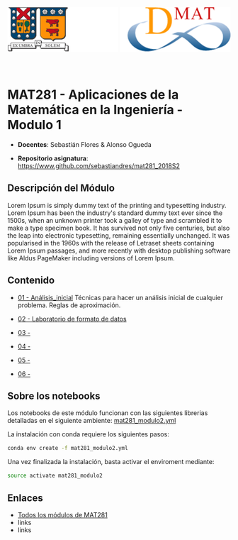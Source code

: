 <header>
<img src="./shared/images/utfsm.png" alt="" height="100px" align="left"/>
<img src="./shared/images/dmat.png" alt="" height="100px" align="right"/>
</header>
<br/><br/><br/><br/><br/>

# MAT281 - Aplicaciones de la Matemática en la Ingeniería - Modulo 1

* **Docentes**: Sebastián Flores & Alonso Ogueda

* **Repositorio asignatura**: https://www.github.com/sebastiandres/mat281_2018S2

## Descripción del Módulo

Lorem Ipsum is simply dummy text of the printing and typesetting industry. Lorem Ipsum has been the industry's standard dummy text ever since the 1500s, when an unknown printer took a galley of type and scrambled it to make a type specimen book. It has survived not only five centuries, but also the leap into electronic typesetting, remaining essentially unchanged. It was popularised in the 1960s with the release of Letraset sheets containing Lorem Ipsum passages, and more recently with desktop publishing software like Aldus PageMaker including versions of Lorem Ipsum.

## Contenido

* [01 - Análisis_inicial](./01_analisis_preliminar/01_analisis_preliminar.ipynb) Técnicas para hacer un análisis inicial de cualquier problema. Reglas de aproximación. 

* [02 - Laboratorio de formato de datos](./02_tipos_de_formato/02_tipos_de_formato.ipynb) 

* [03 - ](./03_/03_.ipynb) 

* [04 - ](./04_/04_.ipynb) 

* [05 - ](./05_/05_.ipynb) 

* [06 - ](./06_/06_.ipynb) 

## Sobre los notebooks

Los notebooks de este módulo funcionan con las siguientes librerias detalladas en el siguiente ambiente: [mat281_modulo2.yml](./mat281_modulo2.yml)

La instalación con conda requiere los siguientes pasos:
```bash
conda env create -f mat281_modulo2.yml
```

Una vez finalizada la instalación, basta activar el enviroment mediante:

```bash
source activate mat281_modulo2
```


## Enlaces
* [Todos los módulos de MAT281](../README.md)
* links
* links
